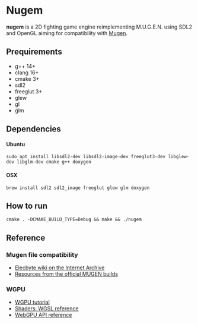 # Nugem

**nugem** is a 2D fighting game engine reimplementing M.U.G.E.N. using SDL2 and OpenGL aiming for compatibility with [Mugen](https://en.wikipedia.org/wiki/Mugen_(game_engine)).

## Prequirements
* g++ 14+
* clang 16+
* cmake 3+
* sdl2
* freeglut 3+
* glew
* gl
* glm

## Dependencies
#### Ubuntu

```shell
sudo apt install libsdl2-dev libsdl2-image-dev freeglut3-dev libglew-dev libglm-dev cmake g++ doxygen
```

#### OSX

```shell
brew install sdl2 sdl2_image freeglut glew glm doxygen
```

## How to run

```shell
cmake . -DCMAKE_BUILD_TYPE=Debug && make && ./nugem
```

## Reference

### Mugen file compatibility

* [Elecbyte wiki on the Internet Archive](https://web.archive.org/web/20150613185024/http://elecbyte.com/wiki/index.php/Main_Page)
* [Resources from the official MUGEN builds](https://mugenarchive.com/forums/downloads.php?do=cat&id=39-mugen-builds)

### WGPU

* [WGPU tutorial](https://sotrh.github.io/learn-wgpu/)
* [Shaders: WGSL reference](https://www.w3.org/TR/WGSL/)
* [WebGPU API reference](https://gpuweb.github.io/gpuweb/#enumdef-gpufiltermode)

